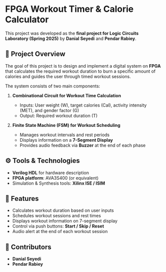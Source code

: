 # FPGA Workout Timer & Calorie Calculator

This project was developed as the **final project for Logic Circuits Laboratory (Spring 2025)** by **Danial Seyedi** and **Pendar Rabiey**.

## 📌 Project Overview
The goal of this project is to design and implement a digital system on **FPGA** that calculates the required workout duration to burn a specific amount of calories and guides the user through timed workout sessions.

The system consists of two main components:

1. **Combinational Circuit for Workout Time Calculation**
   - Inputs: User weight (W), target calories (Cal), activity intensity (MET), and gender factor (G)
   - Output: Required workout duration (T)

2. **Finite State Machine (FSM) for Workout Scheduling**
   - Manages workout intervals and rest periods
   - Displays information on a **7-Segment Display**
   - Provides audio feedback via **Buzzer** at the end of each phase

## ⚙️ Tools & Technologies
- **Verilog HDL** for hardware description  
- **FPGA platform**: AVA3S400 (or equivalent)  
- Simulation & Synthesis tools: **Xilinx ISE / ISIM**  

## 🚀 Features
- Calculates workout duration based on user inputs  
- Schedules workout sessions and rest times  
- Displays workout information on 7-segment display  
- Control via push buttons: **Start / Skip / Reset**  
- Audio alert at the end of each workout session  

## 👥 Contributors
- **Danial Seyedi**  
- **Pendar Rabiey**  
